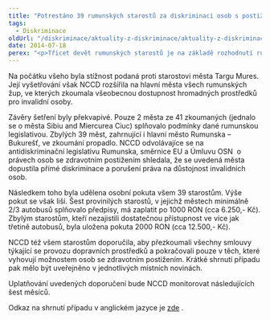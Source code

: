 ```yaml
---
title: "Potrestáno 39 rumunských starostů za diskriminaci osob s postižením"
tags:
  - Diskriminace
oldUrl: "/diskriminace/aktuality-z-diskriminace/aktuality-z-diskriminace-2014/potrestano-39-rumunskych-starostu-za-diskriminaci-osob-s-postizenim/"
date: 2014-07-18
perex: "<p>Třicet devět rumunských starostů je na základě rozhodnutí rumunského antidiskriminačního  místa (NCCD – National Council for Combating Discrimination) povinno zaplatit pokutu. Podle zjištění dostatečně nezabezpečili přístupnost dopravních prostředků městské hromadné dopravy tělesně postiženým osobám.</p>"
---
```


<!-- imported from the old website -->

<p class="align-blok">Na počátku všeho byla stížnost podaná proti starostovi města Targu Mures. Její vyšetřování však NCCD rozšířila na hlavní města všech rumunských žup, ve kterých zkoumala všeobecnou dostupnost hromadných prostředků pro invalidní osoby. </p><p class="align-blok">Závěry šetření byly překvapivé. Pouze 2 města ze 41 zkoumaných (jednalo se o města Sibiu and Miercurea Ciuc) splňovalo podmínky dané rumunskou legislativou. Zbylých 39 měst, zahrnující i hlavní město Rumunska – Bukurešť, ve zkoumání propadlo. NCCD odvolávajíce se na  antidiskriminační legislativu Rumunska, směrnice EU a Úmluvu OSN  o právech osob se zdravotním postižením shledala, že se uvedená města dopustila přímé diskriminace a porušení práva na důstojnost invalidních osob.</p><p class="align-blok">Následkem toho byla udělena osobní pokuta všem 39 starostům. Výše pokut se však liší. Šest provinilých starostů, v jejichž městech minimálně 2/3 autobusů splňovalo předpisy, má zaplatit po 1000 RON (cca 6.250,- Kč). Zbylým starostům, kteří nezajistili dostatečnou přístupnost ve více jak třetině autobusů, byla uložena pokuta 2000 RON (cca 12.500,- Kč). </p><p class="align-blok">NCCD též všem starostům doporučila, aby přezkoumali všechny smlouvy týkající se provozu dopravních prostředků a pokračovali pouze v těch, které vyhovují možnostem osob se zdravotním postižením. Krátké shrnutí případu pak mělo být uveřejněno v jednotlivých místních novinách. </p><p>Uplatňování uvedených doporučení bude NCCD monitorovat následujících šest měsíců.</p>Odkaz na shrnutí případu v anglickém jazyce je <a title="Otevření do nového okna" href="http://www.non-discrimination.net/content/media/RO-121-NCCD%20accesibility%20decision.pdf" target="_blank">zde</a> .
